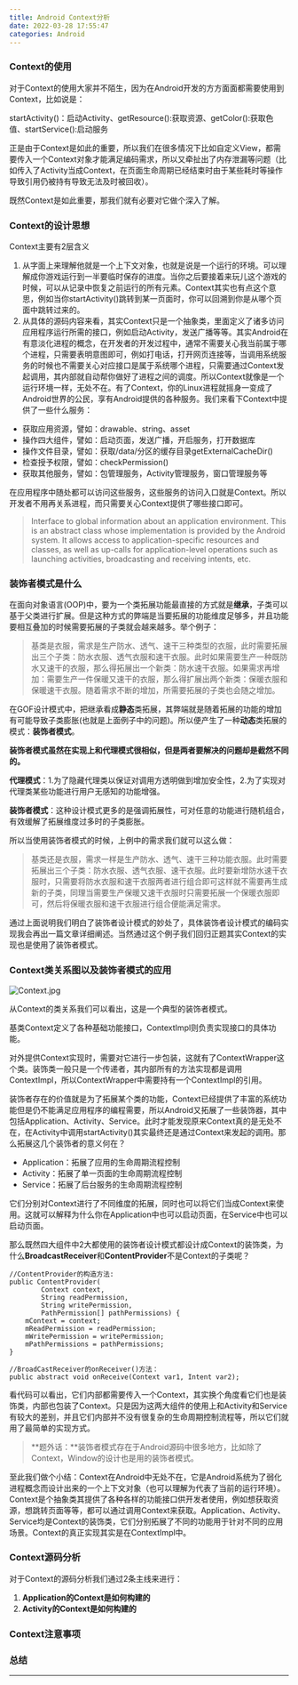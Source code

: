 ```yaml
---
title: Android Context分析
date: 2022-03-28 17:55:47
categories: Android
---
```

### Context的使用

对于Context的使用大家并不陌生，因为在Android开发的方方面面都需要使用到Context，比如说是：

startActivity()：启动Activity、getResource():获取资源、getColor():获取色值、startService():启动服务

正是由于Context是如此的重要，所以我们在很多情况下比如自定义View，都需要传入一个Context对象才能满足编码需求，所以又牵扯出了内存泄漏等问题（比如传入了Activity当成Context，在页面生命周期已经结束时由于某些耗时等操作导致引用仍被持有导致无法及时被回收）。

既然Context是如此重要，那我们就有必要对它做个深入了解。

<!-- more -->

### Context的设计思想

Context主要有2层含义

1. 从字面上来理解他就是一个上下文对象，也就是说是一个运行的环境。可以理解成你游戏运行到一半要临时保存的进度。当你之后要接着来玩儿这个游戏的时候，可以从记录中恢复之前运行的所有元素。Context其实也有点这个意思，例如当你startActivity()跳转到某一页面时，你可以回溯到你是从哪个页面中跳转过来的。
2. 从具体的源码内容来看，其实Context只是一个抽象类，里面定义了诸多访问应用程序运行所需的接口，例如启动Activity，发送广播等等。其实Android在有意淡化进程的概念，在开发者的开发过程中，通常不需要关心我当前属于哪个进程，只需要表明意图即可，例如打电话，打开网页连接等，当调用系统服务的时候也不需要关心对应接口是属于系统哪个进程，只需要通过Context发起调用，其内部就自动帮你做好了进程之间的调度。所以Context就像是一个运行环境一样，无处不在。有了Context，你的Linux进程就摇身一变成了Android世界的公民，享有Android提供的各种服务。我们来看下Context中提供了一些什么服务：

* 获取应用资源，譬如：drawable、string、asset
* 操作四大组件，譬如：启动页面，发送广播，开启服务，打开数据库
* 操作文件目录，譬如：获取/data/分区的缓存目录getExternalCacheDir()
* 检查授予权限，譬如：checkPermission()
* 获取其他服务，譬如：包管理服务，Activity管理服务，窗口管理服务等

在应用程序中随处都可以访问这些服务，这些服务的访问入口就是Context。所以开发者不用再关系进程，而只需要关心Context提供了哪些接口即可。

> Interface to global information about an application environment. This is an abstract class whose implementation is provided by the Android system. It allows access to application-specific resources and classes, as well as up-calls for application-level operations such as launching activities, broadcasting and receiving intents, etc.

### 装饰者模式是什么

在面向对象语言(OOP)中，要为一个类拓展功能最直接的方式就是**继承**，子类可以基于父类进行扩展。但是这种方式的弊端是当要拓展的功能维度足够多，并且功能要相互叠加的时候需要拓展的子类就会越来越多。举个例子：

> 基类是衣服，需求是生产防水、透气、速干三种类型的衣服，此时需要拓展出三个子类：防水衣服、透气衣服和速干衣服。此时如果需要生产一种既防水又速干的衣服，那么得拓展出一个新类：防水速干衣服。如果需求再增加：需要生产一件保暖又速干的衣服，那么得扩展出两个新类：保暖衣服和保暖速干衣服。随着需求不断的增加，所需要拓展的子类也会随之增加。

在GOF设计模式中，把继承看成**静态**类拓展，其弊端就是随着拓展的功能的增加有可能导致子类膨胀(也就是上面例子中的问题)。所以便产生了一种**动态**类拓展的模式：**装饰者模式**。

**装饰者模式虽然在实现上和代理模式很相似，但是两者要解决的问题却是截然不同的。**

**代理模式**：1.为了隐藏代理类以保证对调用方透明做到增加安全性，2.为了实现对代理类某些功能进行用户无感知的功能增强。

**装饰者模式**：这种设计模式更多的是强调拓展性，可对任意的功能进行随机组合，有效缓解了拓展维度过多时的子类膨胀。

所以当使用装饰者模式的时候，上例中的需求我们就可以这么做：

> 基类还是衣服，需求一样是生产防水、透气、速干三种功能衣服。此时需要拓展出三个子类：防水衣服、透气衣服、速干衣服。此时要新增防水速干衣服时，只需要将防水衣服和速干衣服两者进行组合即可这样就不需要再生成新的子类，同理当需要生产保暖又速干衣服时只需要拓展一个保暖衣服即可，然后将保暖衣服和速干衣服进行组合便能满足需求。

通过上面说明我们明白了装饰者设计模式的妙处了，具体装饰者设计模式的编码实现我会再出一篇文章详细阐述。当然通过这个例子我们回归正题其实Context的实现也是使用了装饰者模式。

### Context类关系图以及装饰者模式的应用

![Context.jpg](Context.jpg)

从Context的类关系我们可以看出，这是一个典型的装饰者模式。

基类Context定义了各种基础功能接口，ContextImpl则负责实现接口的具体功能。

对外提供Context实现时，需要对它进行一步包装，这就有了ContextWrapper这个类。装饰类一般只是一个传递者，其内部所有的方法实现都是调用ContextImpl，所以ContextWrapper中需要持有一个ContextImpl的引用。

装饰者存在的价值就是为了拓展某个类的功能，Context已经提供了丰富的系统功能但是仍不能满足应用程序的编程需要，所以Android又拓展了一些装饰器，其中包括Application、Activity、Service。此时才能发现原来Context真的是无处不在，在Activity中调用startActivity()其实最终还是通过Context来发起的调用。那么拓展这几个装饰者的意义何在？

* Application：拓展了应用的生命周期流程控制
* Activity：拓展了单一页面的生命周期流程控制
* Service：拓展了后台服务的生命周期流程控制

它们分别对Context进行了不同维度的拓展，同时也可以将它们当成Context来使用。这就可以解释为什么你在Application中也可以启动页面，在Service中也可以启动页面。

那么既然四大组件中2大都使用的装饰者设计模式都设计成Context的装饰类，为什么**BroadcastReceiver**和**ContentProvider**不是Context的子类呢？

```
//ContentProvider的构造方法:
public ContentProvider(
        Context context,
        String readPermission,
        String writePermission,
        PathPermission[] pathPermissions) {
    mContext = context;
    mReadPermission = readPermission;
    mWritePermission = writePermission;
    mPathPermissions = pathPermissions;
}

//BroadCastReceiver的onReceiver()方法：
public abstract void onReceive(Context var1, Intent var2);

```

看代码可以看出，它们内部都需要传入一个Context，其实换个角度看它们也是装饰类，内部也包装了Context。只是因为这两大组件的使用上和Activity和Service有较大的差别，并且它们内部并不没有很复杂的生命周期控制流程等，所以它们就用了最简单的实现方式。

> **题外话：**装饰者模式存在于Android源码中很多地方，比如除了Context，Window的设计也是用的装饰者模式。

至此我们做个小结：Context在Android中无处不在，它是Android系统为了弱化进程概念而设计出来的一个上下文对象（也可以理解为代表了当前的运行环境）。Context是个抽象类其提供了各种各样的功能接口供开发者使用，例如想获取资源，想跳转页面等等，都可以通过调用Context来获取。Application、Activity、Service均是Context的装饰类，它们分别拓展了不同的功能用于针对不同的应用场景。Context的真正实现其实是在ContextImpl中。

### Context源码分析

对于Context的源码分析我们通过2条主线来进行：

1. **Application的Context是如何构建的**
2. **Activity的Context是如何构建的**

### Context注意事项

### 总结

---
